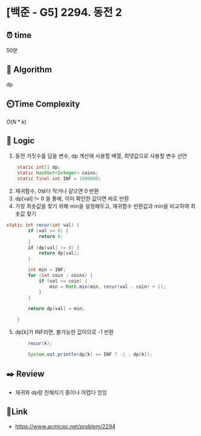 # [백준 - G5] 2294. 동전 2

## ⏰  **time**
50분

## :pushpin: **Algorithm**
dp

## ⏲️**Time Complexity**
$O(N*k)$

## :round_pushpin: **Logic**
1. 동전 가짓수를 담을 변수, dp 계산에 사용할 배열, 최댓값으로 사용할 변수 선언
```java
    static int[] dp;
    static HashSet<Integer> coins;
    static final int INF = 1000000;
```
2. 재귀함수, 0보다 작거나 같으면 0 반환
3. dp[val] != 0 을 통해, 이미 확인한 값이면 바로 반환
4. 가장 최솟값을 찾기 위해 min을 설정해두고, 재귀함수 반환값과 min을 비교하여 최솟값 찾기
```java
static int recur(int val) {
        if (val <= 0) {
            return 0;
        }
        if (dp[val] != 0) {
            return dp[val];
        }

        int min = INF;
        for (int coin : coins) {
            if (val >= coin) {
                min = Math.min(min, recur(val - coin) + 1);
            }
        }

        return dp[val] = min;

    }
```
5. dp[k]가 INF라면, 불가능한 값이므로 -1 반환
```java
        recur(k);

        System.out.println(dp[k] == INF ? -1 : dp[k]);
```


## :black_nib: **Review**
- 재귀와 dp랑 친해지기 중이나 어렵다 잉잉

## 📡**Link**
- https://www.acmicpc.net/problem/2294
